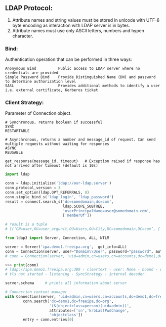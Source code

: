 ## LDAP Protocol:
1) Attribute names and string values must be stored in unicode with UTF-8 byte encoding as interaction with LDAP server is in bytes.
2) Attribute names must use only ASCII letters, numbers and hypen character.

### Bind:
Authentication operation that can be performed in three ways:
```
Anonymous Bind          Public access to LDAP server where no credentials are provided
Simple Password Bind    Provide Distinguished Name (DN) and password to determine authorization level
SASL                    Provides additional methods to identify a user i.e. external certificate, Kerberos ticket
```
### Client Strategy:
Parameter of Connection object.
```
# Synchronous, returns boolean if successful
SYNC            
RESTARTABLE

# Asynchronous, returns a number and message_id of request. Can send multiple requests without waiting for responses
ASYNC
REUSABLE

get_response(message_id, timeout)   # Exception raised if response has not arrived after timeout (default is 10s)
```
```python
import ldap

conn = ldap.initialize('ldap://our-ldap.server')
conn.protocol_version = 3
conn.set_option(ldap.OPT_REFERRALS, 0)
conn.simple_bind_s('ldap_login', 'ldap_password')                       # _s means request will be executed sychronously
result = connect.search_s('dc=somedomain,dc=com',                       # domain  
                          ldap.SCOPE_SUBTREE,                           # search object and all its descendants    
                          'userPrincipalName=user@somedomain.com',      
                          ['memberOf'])                                 # attributes to receive 

# result is a tuple
# [(‘CN=user,OU=user_orgunit,OU=Users,OU=City,DC=somedomain,DC=com’, {‘memberOf’: [‘group1’, ‘group2’]})]

```
```python               
from ldap3 import Server, Connection, ALL, NTLM

server = Server('ipa.demo1.freeipa.org',  get_info=ALL)
conn = Connection(server, user="Domain\\User", password="password", authentication=NTLM)
# conn = Connection(server, 'uid=admin,cn=users,cn=accounts,dc=demo1,dc=freeipa,dc=org', 'Secret123', auto_bind=True)

>>> print(conn)
# ldap://ipa.demo1.freeipa.org:389 - cleartext - user: None - bound - open - <local: 192.168.1.101:49813 - remote: 209.132.178.99:389> -
# tls not started - listening - SyncStrategy - internal decoder

server.schema     # prints all information about server

# Connection context manager
with Connection(server, 'uid=admin,cn=users,cn=accounts,dc=demo1,dc=freeipa,dc=org', 'Secret123') as conn:
        conn.search('dc=demo1,dc=freeipa,dc=org',
                    '(&(objectclass=person)(uid=admin))', 
                    attributes=['sn','krbLastPwdChange', 
                    'objectclass'])
        entry = conn.entries[0] 
```
